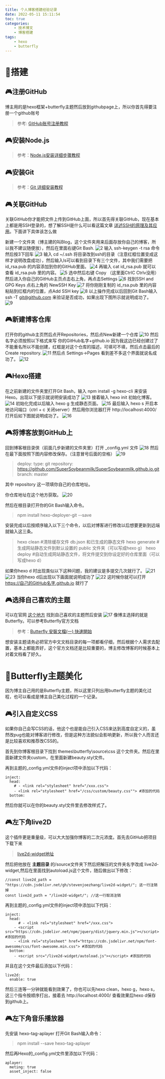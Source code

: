 ```yaml
---
title: 个人博客搭建经验记录
date: 2022-05-11 15:11:54
toc: true
categories:
    - 技术博文
    - 博客搭建
tags:
    - hexo
    - butterfly
---
```



# 🎲搭建

## 🎮注册GitHub

博主用的是hexo框架+butterfly主题然后放到githubpage上，所以你首先得要注册一个github账号
> 参考: [GitHub账号注册教程](https://blog.csdn.net/qq_34379645/article/details/113857402)

## 🎮安装Node.js

> 参考：[Node.js安装详细步骤教程](https://blog.csdn.net/antma/article/details/86104068)

## 🎮安装Git

> 参考：[Git 详细安装教程](https://blog.csdn.net/mukes/article/details/115693833)

## 🎮关联GitHub

关联GitHub你才能把文件上传到GitHub上面，所以首先得关联GitHub，现在基本上都是用SSH登录的，想了解SSH是什么可以看这篇文章 [详述SSH的原理及其应用](https://blog.csdn.net/antma/article/details/86104068)。下面讲下具体该怎么做

新建一个文件夹（博主建的叫Blog，这个文件夹用来后面存放你自己的博客，所以我不建议随便放），然后在里面右键Git Bash.
![2](2.png)
输入 ssh-keygen -t rsa 命令然后按3下回车
![3](3.png)
输入 cd ~/.ssh 将目录改到ssh的目录（注意红框位置变成这样才说明改盘成功），然后输入ls可以看到目录下有三个文件，其中我们需要把 id_rsa.pub 的内容添加到你的GitHub里面。
![4](4.png)
再输入 cat id_rsa.pub 就可以查看 id_rsa.pub 里的内容。
![5](5.png)
选中然后右键 Copy （这里面CtrlC Ctrlv没用）然后进入你自己的GitHub主页点击右上角，再点击Settings
![6](6.png)
找到SSH and GPG Keys 点右上角的 NewSSH Key
![7](7.png)
将你刚刚复制的 id_rsa.pub 里的内容粘贴到红框内的位置，点Add SSH key
![8](8.png)
以上操作完成以后回到Git Bash输入 ssh -T git@github.com 来验证是否成功，如果出现下图所示就说明成功了。
![9](9.png)

## 🎮新建博客仓库

打开你的github主页然后点开Repositories，然后点New新建一个仓库
![10](10.png)
然后名字必须按照以下格式来写 你的GitHub名字+github.io 因为我这边已经创建过了不能重名所以不能创建，红框是对这个仓库的描述，可填可不填，然后点击最后的Create repository.
![11](11.png)
然后点 Settings→Pages 看到差不多这个界面就说名成功了。
![12](12.png)

## 🎮Hexo搭建

在之前新建的文件夹里打开Git Bash，输入 npm install -g hexo-cli 来安装Hexo。出现以下提示就说明安装成功了
![13](13.png)
接着输入 hexo init 初始化博客。
![14](14.png)
初始化完成以后输入 hexo g 生成静态页面。
![15](15.png)
最后输入 hexo s 开启本地访问端口（ctrl + c 关闭server）然后用你浏览器打开 http://localhost:4000/ 打开后如下图就说明成功了。
![16](16.png)

## 🎮将博客放到GitHub上

回到博客根目录侠（前面几步新建的文件夹里）打开 _config.yml 文件
![18](18.png)
然后在最下面按照下图内容修改保存。（注意冒号后面的空格）
![19](19.png)

> deploy:
  type: git
  repository: https://github.com/SuperSoybeanmilk/SuperSoybeanmilk.github.io.git
  branch: master

其中 repository 这一项填你自己的仓库地址。

你仓库地址在这个地方获取。
![20](20.png)

然后在根目录打开你的Git Bash输入命令。
> npm install hexo-deployer-git --save

安装完成以后按顺序输入以下三个命令，以后对博客进行修改以后想要更新到远端就输入这三条。
>hexo clean   #清除缓存文件 db.json 和已生成的静态文件
 hexo generate       #生成网站静态文件到默认设置的 public 文件夹（可以写成hexo g）
 hexo deploy       #自动生成网站静态文件，将文件提交到你设定好的仓库里面（可以写成hexo d）

如果你hexo d 时出现类似以下这种问题，我的建议是多提交几次就行了。
![21](21.png)
![23](23.png)
当你hexo d后出现以下画面就说明成功了
![22](22.png)
这时候你就可以打开  https://自己的GitHub名字.github.io 就行了

## 🎮选择自己喜欢的主题

可以在官网 [这个地方](https://hexo.io/themes/) 找到自己喜欢的主题然后安装
![17](17.png)
像博主选择的就是Butterfly。可以参考Butterfly官方文档
> 参考：[Butterfly 安裝文檔(一) 快速開始](https://butterfly.js.org/posts/21cfbf15/)

想安装主题请务必把官方中文文档目录的每一项都看仔细，然后根据个人需求去配置，基本上都能弄好，这个官方文档还是比较重要的，博主修改博客的时候基本上对着文档看了好久。

# 🎲Butterfly主题美化
因为博主自己用的是Butterfly主题，所以这里只列出用butterfly主题的美化过程，也可以看成是博主自己美化过程的一个记录。

## 🎮引入自定义CSS
如果你自己会写CSS的话，他这个也是能自己引入CSS来达到高度自定义的，虽然改pug也能对博客进行修改，但是这种方法貌似会影响更新，所以我个人而言还是比较喜欢和推荐改CSS的。

首先到你博客根目录下找到 themes\butterfly\source\css 这个文件夹。然后在里面新建文件夹custom，在里面新建beauty.styl文件。

再到主题的_config.yml文件的inject项中添加以下代码：
```
inject:
  head:
    # - <link rel="stylesheet" href="/xxx.css">
    - <link rel="stylesheet" href="/css/custom/beauty.css""> #添加的代码
  bottom:
```
然后你就可以在你的beauty.styl文件里去修改样式了。

## 🎮左下角live2D
这个插件更是重量级，可以大大加强你博客的二次元浓度。首先去GitHub把项目下载下来
> [live2d-widget地址](https://github.com/stevenjoezhang/live2d-widget)

然后把他放在 __主题目录__ 的/source文件夹下然后把解压的文件夹名字改成 live2d-widget,然后在里面找到autoload.js这个文件，随后做出以下修改：
```
//const live2d_path = "https://cdn.jsdelivr.net/gh/stevenjoezhang/live2d-widget/"; 这一行注销掉
const live2d_path = "/live2d-widget/"; //这一行取消注销
```

再到主题的_config.yml文件的inject项中添加以下代码：
```
inject:
  head:
      # - <link rel="stylesheet" href="/xxx.css">
    - <script src="https://cdn.jsdelivr.net/npm/jquery/dist/jquery.min.js"></script> #添加的代码
    - <link rel="stylesheet" href="https://cdn.jsdelivr.net/npm/font-awesome/css/font-awesome.min.css"> #添加的代码
  bottom:
    - <script src="/live2d-widget/autoload.js"></script> #添加的代码
```
并且在这个文件最后添加以下代码：
```
live2d:
  enable: true
```
然后三连等一分钟就能看到效果了，你也可以先hexo clean，hexo g，hexo s，这三个指令按顺序打出，接着去 http://localhost:4000/ 查看效果后hexo d保存到github上。

## 🎮左下角音乐播放器 
先安装 hexo-tag-aplayer 打开Git Bash输入命令：
> npm install --save hexo-tag-aplayer

然后再Hexo的_config.yml文件里添加以下代码：
```
aplayer:
  meting: true
  asset_inject: false
```
